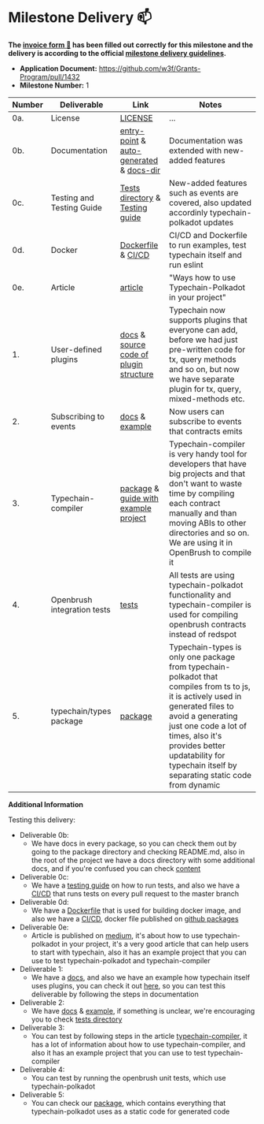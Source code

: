 # Milestone Delivery :mailbox:

**The [invoice form :pencil:](https://docs.google.com/forms/d/e/1FAIpQLSfmNYaoCgrxyhzgoKQ0ynQvnNRoTmgApz9NrMp-hd8mhIiO0A/viewform) has been filled out correctly for this milestone and the delivery is according to the official [milestone delivery guidelines](https://github.com/w3f/Grants-Program/blob/master/docs/Support%20Docs/milestone-deliverables-guidelines.md).**

* **Application Document:** https://github.com/w3f/Grants-Program/pull/1432
* **Milestone Number:** 1

| Number | Deliverable                 | Link                                                                                                                                                                                                                                                                     | Notes                                                                                                                                                                                                                                                                                  |
|--------|-----------------------------|--------------------------------------------------------------------------------------------------------------------------------------------------------------------------------------------------------------------------------------------------------------------------|----------------------------------------------------------------------------------------------------------------------------------------------------------------------------------------------------------------------------------------------------------------------------------------|
| 0a.    | License                     | [LICENSE](https://github.com/727-Ventures/typechain-polkadot/blob/master/LICENSE)                                                                                                                                                                                        | ...                                                                                                                                                                                                                                                                                    | 
| 0b.    | Documentation               | [entry-point](https://github.com/727-Ventures/typechain-polkadot) & [auto-generated](https://github.com/727-Ventures/typechain-polkadot/tree/master/docs-generated) & [docs-dir](https://github.com/727-Ventures/typechain-polkadot/tree/master/docs)                    | Documentation was extended with new-added features                                                                                                                                                                                                                                     | 
| 0c.    | Testing and Testing Guide   | [Tests directory](https://github.com/727-Ventures/typechain-polkadot/tree/master/tests) & [Testing guide](https://github.com/727-Ventures/typechain-polkadot/blob/master/tests/README.md)                                                                                | New-added features such as events are covered, also updated accordinly typechain-polkadot updates                                                                                                                                                                                      | 
| 0d.    | Docker                      | [Dockerfile](https://github.com/727-Ventures/typechain-polkadot/blob/master/Dockerfile) & [CI/CD](https://github.com/727-Ventures/typechain-polkadot/blob/master/.github/workflows/ci.yml)                                                                               | CI/CD and Dockerfile to run examples, test typechain itself and run eslint                                                                                                                                                                                                             | 
| 0e.    | Article                     | [article](https://medium.com/brushfam/ways-how-to-use-typechain-polkadot-in-your-project-281ef80b8dd8)                                                                                                                                                                   | "Ways how to use Typechain-Polkadot in your project"                                                                                                                                                                                                                                   | 
| 1.     | User-defined plugins        | [docs](https://github.com/727-Ventures/typechain-polkadot/tree/master/packages/typechain-polkadot#plugins) & [source code of plugin structure](https://github.com/727-Ventures/typechain-polkadot/blob/master/packages/typechain-polkadot/src/types/interfaces/index.ts) | Typechain now supports plugins that everyone can add, before we had just pre-written code for tx, query methods and so on, but now we have separate plugin for tx, query, mixed-methods etc.                                                                                           | 
| 2.     | Subscribing to events       | [docs](https://github.com/727-Ventures/typechain-polkadot/blob/master/docs/about.md#events) & [example](https://github.com/727-Ventures/typechain-polkadot/blob/master/tests/events/general.test.ts)                                   | Now users can subscribe to events that contracts emits                                                                                                                                                                                                                                 | 
| 3.     | Typechain-compiler          | [package](https://github.com/727-Ventures/typechain-polkadot/tree/master/packages/typechain-compiler) & [guide with example project](https://github.com/727-Ventures/typechain-polkadot/blob/master/docs/about.md#typechain-compiler-case)                               | Typechain-compiler is very handy tool for developers that have big projects and that don't want to waste time by compiling each contract manually and than moving ABIs to other directories and so on. We are using it in OpenBrush to compile it                                      | 
| 4.     | Openbrush integration tests | [tests](https://github.com/727-Ventures/openbrush-contracts/tree/main/tests/e2e)                                                                                                                                                                                         | All tests are using typechain-polkadot functionality and typechain-compiler is used for compiling openbrush contracts instead of redspot                                                                                                                                               | 
| 5.     | typechain/types package     | [package](https://github.com/727-Ventures/typechain-polkadot/tree/master/packages/typechain-types)                                                                                                                                                                       | Typechain-types is only one package from typechain-polkadot that compiles from ts to js, it is actively used in generated files to avoid a generating just one code a lot of times, also it's provides better updatability for typechain itself by separating static code from dynamic | 

**Additional Information**

Testing this delivery:

- Deliverable 0b:
  - We have docs in every package, so you can check them out by going to the package directory and checking README.md, also in the root of the project we have a docs directory with some additional docs, and if you're confused you can check [content](https://github.com/727-Ventures/typechain-polkadot/blob/master/README.md#documentation-)
- Deliverable 0c:
  - We have a [testing guide](https://github.com/727-Ventures/typechain-polkadot/blob/master/tests/README.md) on how to run tests, and also we have a [CI/CD](https://github.com/727-Ventures/typechain-polkadot/blob/master/.github/workflows/ci.yml) that runs tests on every pull request to the master branch
- Deliverable 0d:
  - We have a [Dockerfile](https://github.com/727-Ventures/typechain-polkadot/blob/master/Dockerfile) that is used for building docker image, and also we have a [CI/CD](https://github.com/727-Ventures/typechain-polkadot/blob/master/.github/workflows/ci.yml), docker file published on [github packages](https://ghcr.io/727-ventures/typechain-polkadot-ci)
- Deliverable 0e:
  - Article is published on [medium](https://medium.com/brushfam/ways-how-to-use-typechain-polkadot-in-your-project-281ef80b8dd8), it's about how to use typechain-polkadot in your project, it's a very good article that can help users to start with typechain, also it has an example project that you can use to test typechain-polkadot and typechain-compiler
- Deliverable 1:
  - We have a [docs](https://github.com/727-Ventures/typechain-polkadot/tree/master/packages/typechain-polkadot#plugins), and also we have an example how typechain itself uses plugins, you can check it out [here](https://github.com/727-Ventures/typechain-polkadot/blob/master/packages/typechain-polkadot/index.ts), so you can test this deliverable by following the steps in documentation
- Deliverable 2:
  - We have [docs](https://github.com/727-Ventures/typechain-polkadot/blob/master/docs/about.md#events) & [example](https://github.com/727-Ventures/typechain-polkadot/blob/master/tests/events/general.test.ts), if something is unclear, we're encouraging you to check [tests directory](https://github.com/727-Ventures/typechain-polkadot/tree/master/tests/events)
- Deliverable 3:
  - You can test by following steps in the article [typechain-compiler](https://medium.com/brushfam/ways-how-to-use-typechain-polkadot-in-your-project-281ef80b8dd8), it has a lot of information about how to use typechain-compiler, and also it has an example project that you can use to test typechain-compiler 
- Deliverable 4:
  - You can test by running the openbrush unit tests, which use typechain-polkadot
- Deliverable 5: 
  - You can check our [package](https://github.com/727-Ventures/typechain-polkadot/tree/master/packages/typechain-types), which contains everything that typechain-polkadot uses as a static code for generated code
